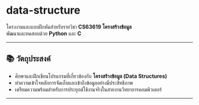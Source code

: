 # data-structure  

โครงงานและแบบฝึกหัดสำหรับรายวิชา **CS63619 โครงสร้างข้อมูล**  
พัฒนาและทดสอบด้วย **Python** และ **C**  

---

## 📚 วัตถุประสงค์  
- ศึกษาและฝึกเขียนโปรแกรมที่เกี่ยวข้องกับ **โครงสร้างข้อมูล (Data Structures)**  
- ทำความเข้าใจหลักการจัดเก็บและเข้าถึงข้อมูลอย่างมีประสิทธิภาพ  
- เตรียมความพร้อมสำหรับการประยุกต์ใช้งานจริงในสายงานวิทยาการคอมพิวเตอร์  
---